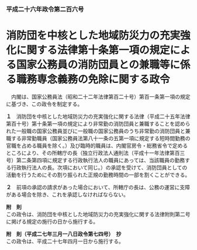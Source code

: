 ### 平成二十六年政令第二百六号  
# 消防団を中核とした地域防災力の充実強化に関する法律第十条第一項の規定による国家公務員の消防団員との兼職等に係る職務専念義務の免除に関する政令  
　内閣は、国家公務員法（昭和二十二年法律第百二十号）第百一条第一項の規定に基づき、この政令を制定する。  
  
**１**　消防団を中核とした地域防災力の充実強化に関する法律（平成二十五年法律第百十号）第十条第一項の規定により非常勤の消防団員と兼職することを認められた一般職の国家公務員並びに一般職の国家公務員のうち非常勤の消防団員と兼職する非常勤職員（国家公務員法第八十一条の五第一項に規定する短時間勤務の官職を占める職員を除く。）及び臨時的職員は、内閣官房令・総務省令で定めるところにより、その所轄庁の長（独立行政法人通則法（平成十一年法律第百三号）第二条第四項に規定する行政執行法人の職員にあっては、当該職員の勤務する行政執行法人の長。次項において同じ。）の承認を受けて、消防団員としての活動を行うためにその割り振られた正規の勤務時間の一部を割くことができる。  
  
**２**　前項の承認の請求があった場合において、所轄庁の長は、公務の運営に支障がある場合を除き、これを承認しなければならない。  
  
**附　則**  
この政令は、消防団を中核とした地域防災力の充実強化に関する法律附則第二号に掲げる規定の施行の日から施行する。  
  
**附　則（平成二七年三月一八日政令第七四号）　抄**  
この政令は、平成二十七年四月一日から施行する。  
  
